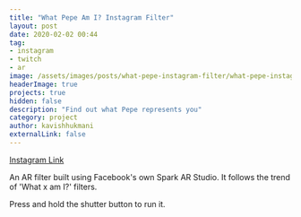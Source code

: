 ```yaml
---
title: "What Pepe Am I? Instagram Filter"
layout: post
date: 2020-02-02 00:44
tag:
- instagram
- twitch
- ar
image: /assets/images/posts/what-pepe-instagram-filter/what-pepe-instagram-filter.png
headerImage: true
projects: true
hidden: false
description: "Find out what Pepe represents you"
category: project
author: kavishhukmani
externalLink: false
---
```

[Instagram Link](https://www.instagram.com/a/r/?effect_id=186688162731890)

An AR filter built using Facebook's own Spark AR Studio. It follows the trend of 'What x am I?' filters.

Press and hold the shutter button to run it.

